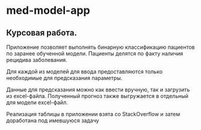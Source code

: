 # med-model-app

## Курсовая работа. 

Приложение позволяет выполнять бинарную классификацию пациентов по заранее обученной модели. Пациенты делятся по факту наличия рецидива заболевания.

Для каждой из моделей для ввода предоставляются только необходимые для предсказания параметры.

Данные для предсказания можно как ввести вручную, так и загрузить из excel-файла. Полученный прогноз также выгружается в отдельный для модели excel-файл.

Реализация таблицы в приложении взята со StackOverflow и затем доработана под имевшуюся задачу

